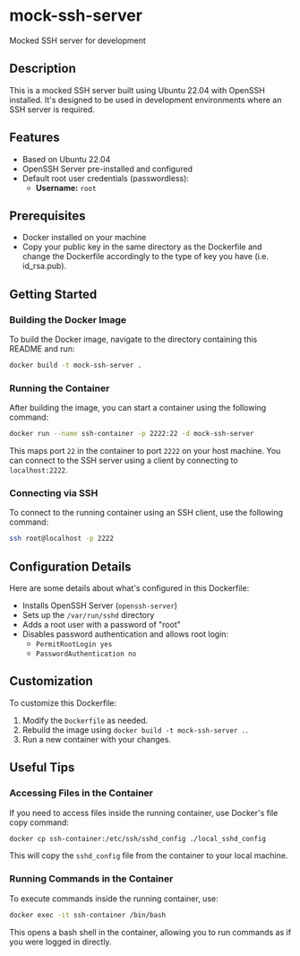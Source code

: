 # mock-ssh-server

Mocked SSH server for development

## Description

This is a mocked SSH server built using Ubuntu 22.04 with OpenSSH installed. It's designed to be used in development environments where an SSH server is required.

## Features

- Based on Ubuntu 22.04
- OpenSSH Server pre-installed and configured
- Default root user credentials (passwordless):
  - **Username:** `root`

## Prerequisites

- Docker installed on your machine
- Copy your public key in the same directory as the Dockerfile and change the Dockerfile accordingly to the type of key you have (i.e. id_rsa.pub).

## Getting Started

### Building the Docker Image

To build the Docker image, navigate to the directory containing this README and run:

```bash
docker build -t mock-ssh-server .
```

### Running the Container

After building the image, you can start a container using the following command:

```bash
docker run --name ssh-container -p 2222:22 -d mock-ssh-server
```

This maps port `22` in the container to port `2222` on your host machine. You can connect to the SSH server using a client by connecting to `localhost:2222`.

### Connecting via SSH

To connect to the running container using an SSH client, use the following command:

```bash
ssh root@localhost -p 2222
```

## Configuration Details

Here are some details about what's configured in this Dockerfile:

- Installs OpenSSH Server (`openssh-server`)
- Sets up the `/var/run/sshd` directory
- Adds a root user with a password of "root"
- Disables password authentication and allows root login:
  - `PermitRootLogin yes`
  - `PasswordAuthentication no`

## Customization

To customize this Dockerfile:

1. Modify the `Dockerfile` as needed.
2. Rebuild the image using `docker build -t mock-ssh-server .`.
3. Run a new container with your changes.

## Useful Tips

### Accessing Files in the Container

If you need to access files inside the running container, use Docker's file copy command:

```bash
docker cp ssh-container:/etc/ssh/sshd_config ./local_sshd_config
```

This will copy the `sshd_config` file from the container to your local machine.

### Running Commands in the Container

To execute commands inside the running container, use:

```bash
docker exec -it ssh-container /bin/bash
```

This opens a bash shell in the container, allowing you to run commands as if you were logged in directly.
